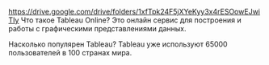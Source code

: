 https://drive.google.com/drive/folders/1xfTpk24F5jXYeKyy3x4rESOowEJwiTIy 
Что такое Tableau Online?
 Это онлайн сервис для построения и работы с графическими представлениями данных.

Насколько популярен Tableau?
 Tableau уже используют 65000 пользователей в 100 странах мира.
